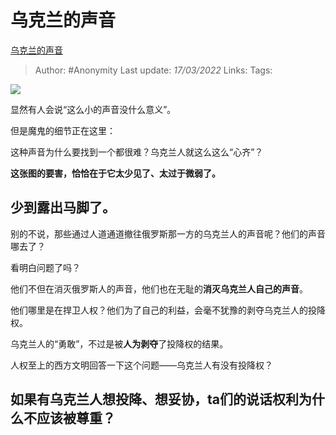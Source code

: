 # 乌克兰的声音
[乌克兰的声音](https://zhuanlan.zhihu.com/p/481553055)

> Author: #Anonymity
> Last update: *17/03/2022*
> Links:
> Tags:

![](https://pic3.zhimg.com/v2-f78e2ff09165dcda9f1657f91e53e486_b.jpg)

显然有人会说“这么小的声音没什么意义”。

但是魔鬼的细节正在这里：

这种声音为什么要找到一个都很难？乌克兰人就这么这么“心齐”？

**这张图的要害，恰恰在于它太少见了、太过于微弱了。**

## 少到露出马脚了。

别的不说，那些通过人道通道撤往俄罗斯那一方的乌克兰人的声音呢？他们的声音哪去了？

看明白问题了吗？

他们不但在消灭俄罗斯人的声音，他们也在无耻的**消灭乌克兰人自己的声音**。

他们哪里是在捍卫人权？他们为了自己的利益，会毫不犹豫的剥夺乌克兰人的投降权。

乌克兰人的“勇敢”，不过是被**人为剥夺**了投降权的结果。

人权至上的西方文明回答一下这个问题——乌克兰人有没有投降权？

## **如果有乌克兰人想投降、想妥协，ta们的说话权利为什么不应该被尊重？**
